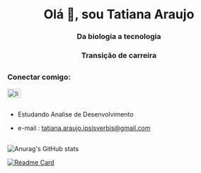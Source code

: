 <h1 align="center">Olá 👋, sou Tatiana Araujo</h1>
<h3 align="center">Da biologia a tecnologia</h3>
<h3 align="center">Transição de carreira</h3>

##
<h3 align="left">Conectar comigo:</h3>
<p align="left">
<a href="https://linkedin.com/in/linkedin.com/in/tatiana-araujo-24a65623a" target="blank"><img alinhar = "center" src = "https://raw.githubusercontent.com/rahuldkjain/github-profile-readme-generator/master/src/images/icons/Social/linked-in-alt.svg" alt = "linkedin .com/in/tatiana-araujo-24a65623a" height="20" width="30" /></a>
</p>

##

- Estudando Analise de Desenvolvimento
- e-mail : tatiana.araujo.ipsisverbis@gmail.com

  ##
![Anurag's GitHub stats](https://github-readme-stats.vercel.app/api?username=Tati-Araujo&show_icons=true&theme=cobalt)

[![Readme Card](https://github-readme-stats.vercel.app/api/pin/?username=Tati-Araujo&repo=github-readme-stats)](https://github.com/Tati-Araujo/github-readme-stats)
